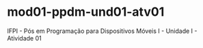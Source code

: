 # mod01-ppdm-und01-atv01
 IFPI - Pós em Programação para Dispositivos Móveis I - Unidade I - Atividade 01
